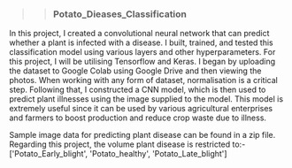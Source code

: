 >> ### Potato_Dieases_Classification

In this project, I created a convolutional neural network that can predict whether a plant is infected with a disease. I built, trained, and tested this classification model using various layers and other hyperparameters. For this project, I will be utilising Tensorflow and Keras. I began by uploading the dataset to Google Colab using Google Drive and then viewing the photos. When working with any form of dataset, normalisation is a critical step. Following that, I constructed a CNN model, which is then used to predict plant illnesses using the image supplied to the model. This model is extremely useful since it can be used by various agricultural enterprises and farmers to boost production and reduce crop waste due to illness.

Sample image data for predicting plant disease can be found in a zip file. Regarding this project, the volume plant disease is restricted to:- ['Potato_Early_blight', 'Potato_healthy', 'Potato_Late_blight']


